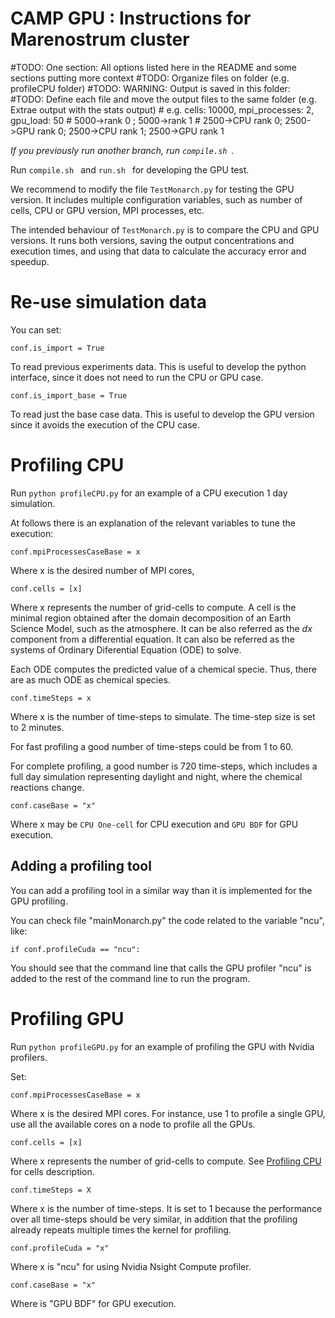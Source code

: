 CAMP GPU : Instructions for Marenostrum cluster
======

#TODO: One section: All options listed here in the README and some sections putting more context
#TODO: Organize files on folder (e.g. profileCPU folder)
#TODO: WARNING: Output is saved in this folder:
#TODO: Define each file and move the output files to the same folder (e.g. Extrae output with the stats output)
    # e.g. cells: 10000, mpi_processes: 2, gpu_load: 50
    # 5000->rank 0 ; 5000->rank 1
    # 2500->CPU rank 0; 2500->GPU rank 0; 2500->CPU rank 1; 2500->GPU rank 1

*If you previously run another branch, run `compile.sh `.*

Run `compile.sh ` and `run.sh ` for developing the GPU test.

We recommend to modify the file `TestMonarch.py` for testing the GPU version. It includes multiple configuration variables, such as number of cells, CPU or GPU version, MPI processes, etc.

The intended behaviour of `TestMonarch.py` is to compare the CPU and GPU versions. It runs both versions, saving the output concentrations and execution times, and using that data to calculate the accuracy error and speedup. 

# Re-use simulation data

You can set:

`conf.is_import = True`

To read previous experiments data. This is useful to develop the python interface, since it does not need to run the CPU or GPU case.

`conf.is_import_base = True`

To read just the base case data. This is useful to develop the GPU version since it avoids the execution of the CPU case.

# Profiling CPU

Run `python profileCPU.py` for an example of a 
CPU execution 1 day simulation.

At follows there is an explanation of the relevant
variables to tune the execution:

`conf.mpiProcessesCaseBase = x`

Where x is the desired number of MPI cores,

`conf.cells = [x]`

Where x represents the number of grid-cells to compute.
A cell is the minimal region obtained after the domain
decomposition of an Earth Science Model, such as
the atmosphere. It can be also referred as the _dx_ component
from a differential equation. It can also be referred as the systems of Ordinary Diferential Equation (ODE) to solve.

Each ODE computes the predicted value of a chemical specie.
Thus, there are as much ODE as chemical species.

`conf.timeSteps = x`

Where x is the number of time-steps to simulate. The
time-step size is set to 2 minutes.

For fast profiling a good number of time-steps could be
from 1 to 60.

For complete profiling, a good number is 720 time-steps,
which includes a full day simulation representing
daylight and night, where the chemical reactions change.

`conf.caseBase = "x"`

Where x may be `CPU One-cell` for CPU execution and
`GPU BDF` for GPU execution.

## Adding a profiling tool

You can add a profiling tool in a similar way than
it is implemented for the GPU profiling.

You can check file "mainMonarch.py" the code related
to the variable "ncu", like:

`if conf.profileCuda == "ncu":`

You should see that the command line that calls the
GPU profiler "ncu" is added to
the rest of the command line to run the program.

# Profiling GPU

Run `python profileGPU.py` for an example of profiling
the GPU with Nvidia profilers.

Set:

`conf.mpiProcessesCaseBase = x`

Where x is the desired MPI cores. For instance, use 1
to profile a single GPU, use all the available
cores on a node to profile all the GPUs.

`conf.cells = [x]`

Where x represents the number of grid-cells to compute.
See [Profiling CPU](#Profiling-CPU) for cells description.

`conf.timeSteps = X`

Where x is the number of time-steps. It is set to 1
because the performance over all time-steps
should be very similar, in addition that the profiling
already repeats multiple times the kernel for
profiling.

`conf.profileCuda = "x"`

Where x is "ncu" for using Nvidia Nsight Compute profiler.

`conf.caseBase = "x"`

Where is "GPU BDF" for GPU execution.